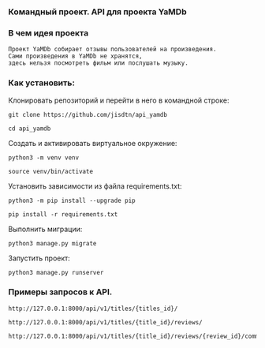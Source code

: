 ### Командный проект. API для проекта YaMDb

### В чем идея проекта

```commandline
Проект YaMDb собирает отзывы пользователей на произведения. 
Сами произведения в YaMDb не хранятся, 
здесь нельзя посмотреть фильм или послушать музыку.
```
### Как установить: 

Клонировать репозиторий и перейти в него в командной строке:

```
git clone https://github.com/jisdtn/api_yamdb
```

```
cd api_yamdb
```

Cоздать и активировать виртуальное окружение:

```
python3 -m venv venv
```

```
source venv/bin/activate
```

Установить зависимости из файла requirements.txt:

```
python3 -m pip install --upgrade pip
```

```
pip install -r requirements.txt
```

Выполнить миграции:

```
python3 manage.py migrate
```

Запустить проект:

```
python3 manage.py runserver
```
### Примеры запросов к API.

```commandline
http://127.0.0.1:8000/api/v1/titles/{titles_id}/
```
```commandline
http://127.0.0.1:8000/api/v1/titles/{title_id}/reviews/
```
```commandline
http://127.0.0.1:8000/api/v1/titles/{title_id}/reviews/{review_id}/comments/
```
